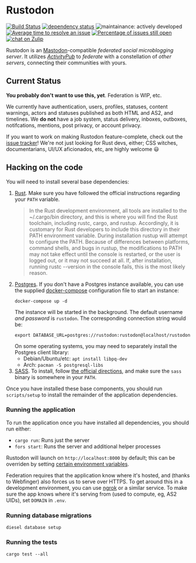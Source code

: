 # Rustodon

[![Build Status](https://travis-ci.org/rustodon/rustodon.svg?branch=master)](https://travis-ci.org/rustodon/rustodon) [![dependency status](https://deps.rs/repo/github/rustodon/rustodon/status.svg)](https://deps.rs/repo/github/rustodon/rustodon) ![maintainance: actively developed](https://img.shields.io/badge/maintenance-actively%20developed-brightgreen.svg) [![Average time to resolve an issue](http://isitmaintained.com/badge/resolution/rustodon/rustodon.svg)](http://isitmaintained.com/project/rustodon/rustodon "Average time to resolve an issue") [![Percentage of issues still open](http://isitmaintained.com/badge/open/rustodon/rustodon.svg)](http://isitmaintained.com/project/rustodon/rustodon "Percentage of issues still open") [![chat on Zulip](https://img.shields.io/badge/chat%20on-zulip-459f7d.svg)](https://rustodon.z.hecke.rs/)

Rustodon is an [Mastodon](https://joinmastodon.org)-compatible _federated social microblogging server_. It utilizes [_ActivityPub_](http://activitypub.rocks) to _federate_ with a constellation of _other servers_, connecting their communities with yours.

## Current Status
**You probably don't want to use this, yet**. Federation is WIP, etc.

We currently have authentication, users, profiles, statuses, content warnings, actors and statuses published as both HTML and AS2, and timelines.
We **do not** have a job system, status delivery, inboxes, outboxes, notifcations, mentions, post privacy, or account privacy.

If you want to work on making Rustodon feature-complete, check out the [issue tracker](https://github.com/rustodon/rustodon/issues)! We're not just looking for Rust devs, either; CSS witches, documentarians, UI/UX aficionados, etc, are highly welcome :smiley:

## Hacking on the code

You will need to install several base dependencies:

1. [Rust](https://www.rust-lang.org/en-US/install.html). Make sure you have followed the official instructions regarding your `PATH` variable.
   > In the Rust development environment, all tools are installed to the ~/.cargo/bin directory, and this is where you will find the Rust toolchain, including rustc, cargo, and rustup.
   > Accordingly, it is customary for Rust developers to include this directory in their PATH environment variable. During installation rustup will attempt to configure the PATH. Because of differences between platforms, command shells, and bugs in rustup, the modifications to PATH may not take effect until the console is restarted, or the user is logged out, or it may not succeed at all.
   > If, after installation, running rustc --version in the console fails, this is the most likely reason.
1. [Postgres](https://www.postgresql.org/download/). If you don't have a Postgres instance available, you can use the supplied [docker-compose](https://github.com/docker/compose/) configuration file to start an instance:
   ```
   docker-compose up -d
   ```
   The instance will be started in the background. The default username _and password_ is `rustodon`. The corresponding connection string would be:
   ```
   export DATABASE_URL=postgres://rustodon:rustodon@localhost/rustodon
   ```
   On some operating systems, you may need to separately install the Postgres client library:
   * Debian/Ubuntu/etc: `apt install libpq-dev`
   * Arch: `pacman -S postgresql-libs`
1. [SASS](https://sass-lang.com/). To install, follow [the official directions](https://sass-lang.com/install), and make sure the `sass` binary is somewhere in your `PATH`.

Once you have installed these base components, you should run `scripts/setup` to install the remainder of the application dependencies.

### Running the application

To run the application once you have installed all dependencies, you should run either:

* `cargo run`: Runs just the server
* `fors start`: Runs the server and additional helper processes

Rustodon will launch on `http://localhost:8000` by default; this can be overriden by setting [certain environment variables](https://rocket.rs/guide/configuration/#environment-variables).

Federation requires that the application know where it's hosted, and (thanks to Webfinger) also forces us to serve over HTTPS. To get around this in a development environment, you can use [ngrok](https://ngrok.com/) or a similar service. To make sure the app knows where it's serving from (used to compute, eg, AS2 UIDs), set `DOMAIN` in `.env`.

### Running database migrations

`diesel database setup`

### Running the tests

`cargo test --all`

